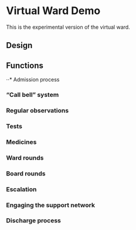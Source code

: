 # Virtual Ward Demo

This is the experimental version of the virtual ward.

## Design 


## Functions

⋅⋅* Admission process

### “Call bell” system

### Regular observations

### Tests

### Medicines
### Ward rounds
### Board rounds
### Escalation
### Engaging the support network
### Discharge process

